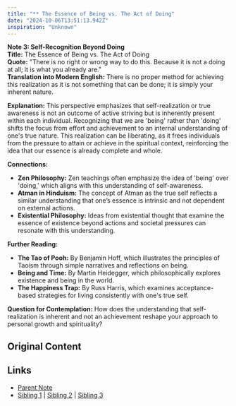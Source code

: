 ```yaml
---
title: "** The Essence of Being vs. The Act of Doing"
date: "2024-10-06T13:51:13.942Z"
inspiration: "Unknown"
---
```


  
**Note 3: Self-Recognition Beyond Doing**  
**Title:** The Essence of Being vs. The Act of Doing  
**Quote:** "There is no right or wrong way to do this. Because it is not a doing at all; it is what you already are."  
**Translation into Modern English:** There is no proper method for achieving this realization as it is not something that can be done; it is simply your inherent nature.  

**Explanation:** This perspective emphasizes that self-realization or true awareness is not an outcome of active striving but is inherently present within each individual. Recognizing that we are 'being' rather than 'doing' shifts the focus from effort and achievement to an internal understanding of one's true nature. This realization can be liberating, as it frees individuals from the pressure to attain or achieve in the spiritual context, reinforcing the idea that our essence is already complete and whole.  

**Connections:**  
- **Zen Philosophy:** Zen teachings often emphasize the idea of 'being' over 'doing,' which aligns with this understanding of self-awareness.  
- **Atman in Hinduism:** The concept of Atman as the true self reflects a similar understanding that one’s essence is intrinsic and not dependent on external actions.  
- **Existential Philosophy:** Ideas from existential thought that examine the essence of existence beyond actions and societal pressures can resonate with this understanding.  

**Further Reading:**  
- **The Tao of Pooh:** By Benjamin Hoff, which illustrates the principles of Taoism through simple narratives and reflections on being.  
- **Being and Time:** By Martin Heidegger, which philosophically explores existence and being in the world.  
- **The Happiness Trap:** By Russ Harris, which examines acceptance-based strategies for living consistently with one's true self.  

**Question for Contemplation:** How does the understanding that self-realization is inherent and not an achievement reshape your approach to personal growth and spirituality?  



## Original Content



## Links

- [Parent Note](/parent-note.md)
- [Sibling 1](/zettel1.md) | [Sibling 2](/zettel2.md) | [Sibling 3](/zettel3.md)
